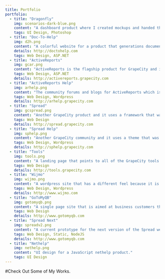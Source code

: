```yaml
---
title: Portfolio
portfolio:
  - title: "Dragonfly"
    img: scenarios-dark-blue.png
    content: "A dashboard product where I created mockups and handed them off to a team in China. The product is not yet released."
    tags: UI Design, Photoshop
  - title: "Doc-To-Help"
    img: d2h.png
    content: "A colorful website for a product that generations documentation files. The product was purchased by another company and the website/branding were changed so the live example is a bit different than my design."
    details: http://doctohelp.com
    tags: Web Design, ASP.NET  
  - title: "ActiveReports"
    img: gcar.png
    content: "ActiveReports is the flagship product for GrapeCity and it was the initial site for a template that the other family of sites would use."
    tags: Web Design, ASP.NET
    details: http://activereports.grapecity.com
  - title: "ActiveReports Help"
    img: arhelp.png
    content: "The community forums and blogs for ActiveReports which is also the initial site template that other sites would use."
    tags: Web Design, Wordpress
    details: http://arhelp.grapecity.com    
  - title: "Spread"
    img: gcspread.png
    content: "Another GrapeCity product and it uses a framework that was created for the GrapeCity family of sites."
    tags: Web Design
    details: http://spread.grapecity.com
  - title: "Spread Help"
    img: sphelp.png
    content: "Another GrapeCity community and it uses a theme that was created for the GrapeCity family of sites."
    tags: Web Design, Wordpress
    details: http://sphelp.grapecity.com    
  - title: "Tools"
    img: tools.png
    content: "A landing page that points to all of the GrapeCity tools."
    tags: Web Design   
    details: http://tools.grapecity.com
  - title: "Wijmo"
    img: wijmo.png
    content: "A wordpress site that has a different feel because it is a JavaScript tool and has a different market"
    tags: Web Design, Wordpress   
    details: http://www.wijmo.com       
  - title: "GoToMyQB"
    img: gotomyqb.png
    content: "A single page site that is aimed at business customers that use QuickBooks. It is not yet released."
    tags: Web Design   
    details: http://www.gotomyqb.com           
  - title: "Spread Next"
    img: spreadv2.png
    content: "A current prototype for the next version of the Spread website. It is using a static site generator and node.js."
    tags: Web Design, Static, NodeJS
    details: http://www.gotomyqb.com     
  - title: "Nethelp"
    img: nethelp.png
    content: "UI design for a JavaScript nethelp product."
    tags: UI Design      
---
```

#Check Out Some of My Works.
